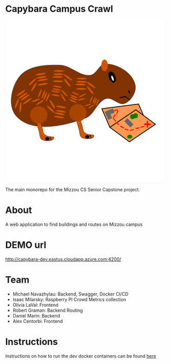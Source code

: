 # Capybara Campus Crawl
![plot](./logo.png)

The main monorepo for the Mizzou CS Senior Capstone project.

# About
A web application to find buildings and routes on Mizzou campus

# DEMO url
http://capybara-dev.eastus.cloudapp.azure.com:4200/

# Team
- Michael Navazhylau: Backend, Swagger, Docker CI/CD
- Isaac Milarsky: Raspberry PI Crowd Metrics collection
- Olivia LaVal: Frontend
- Robert Graman: Backend Routing
- Daniel Marin: Backend
- Alex Centorbi: Frontend

# Instructions
Instructions on how to run the dev docker containers can be found [here](instructions.md)
